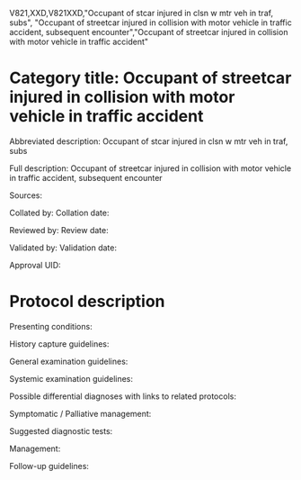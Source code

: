 V821,XXD,V821XXD,"Occupant of stcar injured in clsn w mtr veh in traf, subs", "Occupant of streetcar injured in collision with motor vehicle in traffic accident, subsequent encounter","Occupant of streetcar injured in collision with motor vehicle in traffic accident"
# Category title: Occupant of streetcar injured in collision with motor vehicle in traffic accident

Abbreviated description: Occupant of stcar injured in clsn w mtr veh in traf, subs

Full description: Occupant of streetcar injured in collision with motor vehicle in traffic accident, subsequent encounter

Sources:

Collated by:
Collation date:

Reviewed by:
Review date:

Validated by:
Validation date:

Approval UID:

# Protocol description

Presenting conditions:

History capture guidelines:

General examination guidelines:

Systemic examination guidelines:

Possible differential diagnoses with links to related protocols:

Symptomatic / Palliative management:

Suggested diagnostic tests:

Management:

Follow-up guidelines:
